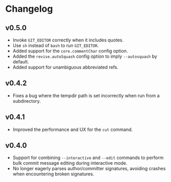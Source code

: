 # Changelog

## v0.5.0

* Invoke `GIT_EDITOR` correctly when it includes quotes.
* Use `sh` instead of `bash` to run `GIT_EDITOR`.
* Added support for the `core.commentChar` config option.
* Added the `revise.autoSquash` config option to imply `--autosquash` by
  default.
* Added support for unambiguous abbreviated refs.

## v0.4.2

* Fixes a bug where the tempdir path is set incorrectly when run from a
  subdirectory.
  
## v0.4.1

* Improved the performance and UX for the `cut` command.

## v0.4.0

* Support for combining `--interactive` and `--edit` commands to perform bulk
  commit message editing during interactive mode.
* No longer eagerly parses author/committer signatures, avoiding crashes when
  encountering broken signatures.
